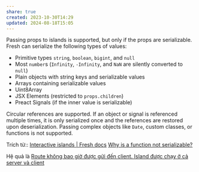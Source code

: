 ```yaml
---
share: true
created: 2023-10-30T14:29
updated: 2024-08-18T15:05
---
```

Passing props to islands is supported, but only if the props are serializable. Fresh can serialize the following types of values:

- Primitive types `string`, `boolean`, `bigint`, and `null`
- Most `number`s (`Infinity`, `-Infinity`, and `NaN` are silently converted to `null`)
- Plain objects with string keys and serializable values
- Arrays containing serializable values
- Uint8Array
- JSX Elements (restricted to `props.children`)
- Preact Signals (if the inner value is serializable)

Circular references are supported. If an object or signal is referenced multiple times, it is only serialized once and the references are restored upon deserialization. Passing complex objects like `Date`, custom classes, or functions is not supported.

Trích từ:: [Interactive islands | Fresh docs](https://fresh.deno.dev/docs/concepts/islands)
[Why is a function not serializable?](https://stackoverflow.com/q/27926619/3416774)

Hệ quả là [Route không bao giờ được gửi đến client. Island được chạy ở cả server và client](./Route%20kh%C3%B4ng%20bao%20gi%E1%BB%9D%20%C4%91%C6%B0%E1%BB%A3c%20g%E1%BB%ADi%20%C4%91%E1%BA%BFn%20client.%20Island%20%C4%91%C6%B0%E1%BB%A3c%20ch%E1%BA%A1y%20%E1%BB%9F%20c%E1%BA%A3%20server%20v%C3%A0%20client.md)